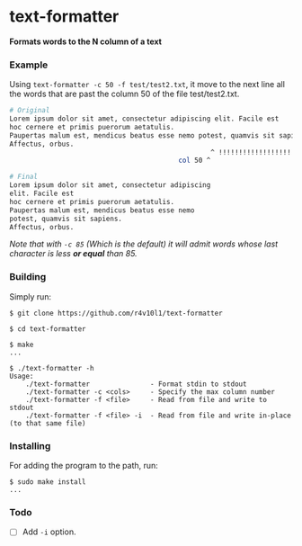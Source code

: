# text-formatter
**Formats words to the N column of a text**

### Example
Using `text-formatter -c 50 -f test/test2.txt`, it move to the next line all the
words that are past the column 50 of the file test/test2.txt.
```bash
# Original
Lorem ipsum dolor sit amet, consectetur adipiscing elit. Facile est
hoc cernere et primis puerorum aetatulis.
Paupertas malum est, mendicus beatus esse nemo potest, quamvis sit sapiens.
Affectus, orbus.
                                                  ^ !!!!!!!!!!!!!!!!!!!!! ^
                                          col 50 ^

# Final
Lorem ipsum dolor sit amet, consectetur adipiscing
elit. Facile est
hoc cernere et primis puerorum aetatulis.
Paupertas malum est, mendicus beatus esse nemo
potest, quamvis sit sapiens.
Affectus, orbus.
```
*Note that with `-c 85` (Which is the default) it will admit words whose last
character is less **or equal** than 85.*

### Building
Simply run:
```console
$ git clone https://github.com/r4v10l1/text-formatter

$ cd text-formatter

$ make
...

$ ./text-formatter -h
Usage:
    ./text-formatter               - Format stdin to stdout
    ./text-formatter -c <cols>     - Specify the max column number
    ./text-formatter -f <file>     - Read from file and write to stdout
    ./text-formatter -f <file> -i  - Read from file and write in-place (to that same file)
```

### Installing
For adding the program to the path, run:
```console
$ sudo make install
...
```

### Todo
- [ ] Add `-i` option.

